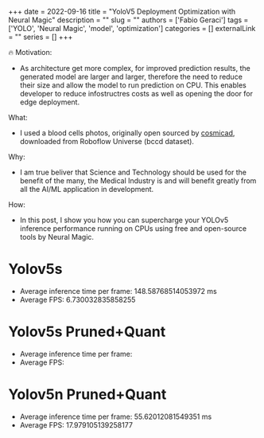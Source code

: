 +++
date = 2022-09-16
title = "YoloV5 Deployment Optimization with Neural Magic"
description = ""
slug = ""
authors = ['Fabio Geraci']
tags = ['YOLO', 'Neural Magic', 'model', 'optimization']
categories = []
externalLink = ""
series = []
+++

🔥 Motivation: 
   - As architecture get more complex, for improved prediction results, the generated model are larger and larger, therefore the need to reduce their size and allow the model to run prediction on CPU. This enables developer to reduce infostructres costs as well as opening the door for edge deployment.

What: 
- I used a blood cells photos, originally open sourced by [cosmicad](https://github.com/cosmicad/dataset), downloaded from Roboflow Universe (bccd dataset).

Why: 
- I am true beliver that Science and Technology should be used for the benefit of the many, the Medical Industry is and will benefit greatly from all the AI/ML application in development.

How: 
- In this post, I show you how you can supercharge your YOLOv5 inference performance running on CPUs using free and open-source tools by Neural Magic.

# Yolov5s
- Average inference time per frame: 148.58768514053972 ms
- Average FPS: 6.730032835858255

# Yolov5s Pruned+Quant
- Average inference time per frame: 
- Average FPS:

# Yolov5n Pruned+Quant 
- Average inference time per frame: 55.62012081549351 ms
- Average FPS: 17.979105139258177